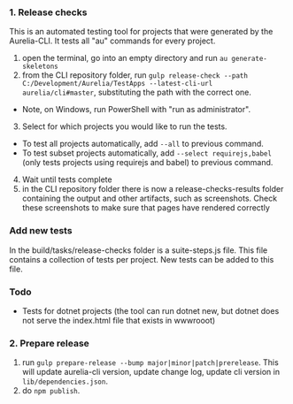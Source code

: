 ### 1. Release checks
This is an automated testing tool for projects that were generated by the Aurelia-CLI. It tests all "au" commands for every project.

1. open the terminal, go into an empty directory and run `au generate-skeletons`
2. from the CLI repository folder, run `gulp release-check --path C:/Development/Aurelia/TestApps --latest-cli-url aurelia/cli#master`, substituting the path with the correct one.
  * Note, on Windows, run PowerShell with "run as administrator".
3. Select for which projects you would like to run the tests.
  * To test all projects automatically, add `--all` to previous command.
  * To test subset projects automatically, add `--select requirejs,babel` (only tests projects using requirejs and babel) to previous command.
4. Wait until tests complete
5. in the CLI repository folder there is now a release-checks-results folder containing the output and other artifacts, such as screenshots. Check these screenshots to make sure that pages have rendered correctly

### Add new tests
In the build/tasks/release-checks folder is a suite-steps.js file. This file contains a collection of tests per project. New tests can be added to this file.

### Todo
- Tests for dotnet projects (the tool can run dotnet new, but dotnet does not serve the index.html file that exists in wwwrooot)

### 2. Prepare release

1. run `gulp prepare-release --bump major|minor|patch|prerelease`. This will update aurelia-cli version, update change log, update cli version in `lib/dependencies.json`.
2. do `npm publish`.
